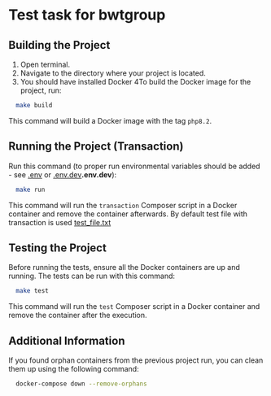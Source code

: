 # Test task for bwtgroup


## Building the Project

1. Open terminal.
2. Navigate to the directory where your project is located.
3. You should have installed Docker
4To build the Docker image for the project, run:

```bash
  make build
```

This command will build a Docker image with the tag `php8.2`.

## Running the Project (Transaction)

Run this command (to proper run environmental variables should be added - see [.env](.env) or [.env.dev](.env.dev)**.env.dev**):

```bash
  make run
```

This command will run the `transaction` Composer script in a Docker container and remove the container afterwards.
By default test file with transaction is used [test_file.txt](test_file.txt)

## Testing the Project

Before running the tests, ensure all the Docker containers are up and running. The tests can be run with this command:

```bash
  make test
```

This command will run the `test` Composer script in a Docker container and remove the container after the execution.

## Additional Information

If you found orphan containers from the previous project run, you can clean them up using the following command:

```bash
  docker-compose down --remove-orphans
```
